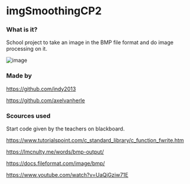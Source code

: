 # imgSmoothingCP2
### What is it? 
School project to take an image in the BMP file format and do image processing on it.

![image](https://user-images.githubusercontent.com/94362354/168565168-af57a563-30ec-4f7a-b5f6-b90ce03fad1d.png)

### Made by
https://github.com/indy2013

https://github.com/axelvanherle

### Scources used
Start code given by the teachers on blackboard.

https://www.tutorialspoint.com/c_standard_library/c_function_fwrite.htm

https://lmcnulty.me/words/bmp-output/

https://docs.fileformat.com/image/bmp/

https://www.youtube.com/watch?v=UaQjGziw71E
